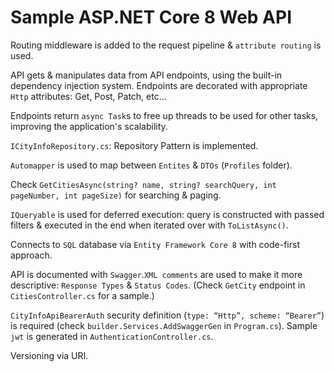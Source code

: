<h1>Sample ASP.NET Core 8 Web API</h1>
<p>Routing middleware is added to the request pipeline & <code>attribute routing</code> is used.</p>
<p>API gets & manipulates data from API endpoints, using the built-in dependency injection system. Endpoints are decorated with appropriate <code>Http</code> attributes: Get, Post, Patch, etc…</p>
<p>Endpoints return <code>async Task</code>s to free up threads to be used for other tasks, improving the application's scalability.</p>
<p><code>ICityInfoRepository.cs</code>: Repository Pattern is implemented.</p>
<p><code>Automapper</code> is used to map between <code>Entites</code> & <code>DTOs</code> (<code>Profiles</code> folder).</p>
<p>Check <code>GetCitiesAsync(string? name, string? searchQuery, int pageNumber, int pageSize)</code> for searching & paging.
<p><code>IQueryable<T></code> is used for deferred execution: query is constructed with passed filters & executed in the end when iterated over with <code>ToListAsync()</code>.
<p>Connects to <code>SQL</code> database via <code>Entity Framework Core 8</code> with code-first approach.
<p>API is documented with <code>Swagger</code>.<code>XML comments</code> are used to make it more descriptive: <code>Response Types</code> & <code>Status Codes</code>. (Check <code>GetCity</code> endpoint in <code>CitiesController.cs</code> for a sample.)</p>
<p><code>CityInfoApiBearerAuth</code> security definition (<code>type: “Http”, scheme: “Bearer”</code>) is required (check <code>builder.Services.AddSwaggerGen</code> in <code>Program.cs</code>). Sample <code>jwt</code> is generated in <code>AuthenticationController.cs</code>.</p>
<p>Versioning via URI.</p>
